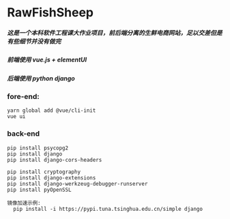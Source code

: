 # RawFishSheep
##### 这是一个本科软件工程课大作业项目，前后端分离的生鲜电商网站，足以交差但是有些细节并没有做完
##### 前端使用 vue.js + elementUI
##### 后端使用 python django

### fore-end:
~~~shell
yarn global add @vue/cli-init
vue ui
~~~
### back-end
~~~shell
pip install psycopg2
pip install django
pip install django-cors-headers

pip install cryptography
pip install django-extensions
pip install django-werkzeug-debugger-runserver
pip install pyOpenSSL

镜像加速示例:
  pip install -i https://pypi.tuna.tsinghua.edu.cn/simple django

~~~


